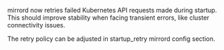mirrord now retries failed Kubernetes API requests made during startup. This should improve stability when facing transient errors, like cluster connectivity issues.

The retry policy can be adjusted in startup_retry mirrord config section.
